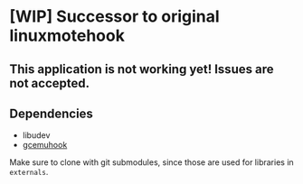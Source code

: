 # [WIP] Successor to original linuxmotehook

## This application is not working yet! Issues are not accepted.

## Dependencies
* libudev
* [gcemuhook](https://github.com/v1993/gcemuhook)

Make sure to clone with git submodules, since those are used for libraries in `externals`.